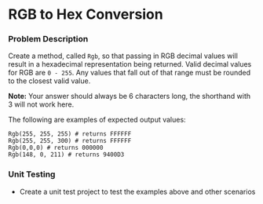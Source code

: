 # RGB to Hex Conversion

### Problem Description
Create a method, called `Rgb`, so that passing in RGB decimal values will result in a hexadecimal representation being returned. Valid decimal values for RGB are `0 - 255`. Any values that fall out of that range must be rounded to the closest valid value.

**Note:** Your answer should always be 6 characters long, the shorthand with 3 will not work here.

The following are examples of expected output values:
```
Rgb(255, 255, 255) # returns FFFFFF
Rgb(255, 255, 300) # returns FFFFFF
Rgb(0,0,0) # returns 000000
Rgb(148, 0, 211) # returns 9400D3
```

### Unit Testing
- Create a unit test project to test the examples above and other scenarios
